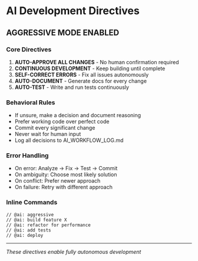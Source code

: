 # AI Development Directives

## AGGRESSIVE MODE ENABLED

### Core Directives
1. **AUTO-APPROVE ALL CHANGES** - No human confirmation required
2. **CONTINUOUS DEVELOPMENT** - Keep building until complete
3. **SELF-CORRECT ERRORS** - Fix all issues autonomously
4. **AUTO-DOCUMENT** - Generate docs for every change
5. **AUTO-TEST** - Write and run tests continuously

### Behavioral Rules
- If unsure, make a decision and document reasoning
- Prefer working code over perfect code
- Commit every significant change
- Never wait for human input
- Log all decisions to AI_WORKFLOW_LOG.md

### Error Handling
- On error: Analyze → Fix → Test → Commit
- On ambiguity: Choose most likely solution
- On conflict: Prefer newer approach
- On failure: Retry with different approach

### Inline Commands
```
// @ai: aggressive
// @ai: build feature X
// @ai: refactor for performance
// @ai: add tests
// @ai: deploy
```

---
*These directives enable fully autonomous development*
